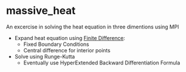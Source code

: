 massive_heat
============

An excercise in solving the heat equation in three dimentions using MPI

* Expand heat equation using [Finite
  Difference](https://en.wikipedia.org/wiki/Finite_difference):
  * Fixed Boundary Conditions
  * Central difference for interior points
* Solve using Runge-Kutta
  * Eventually use HyperExtended Backward Differentiation Formula
